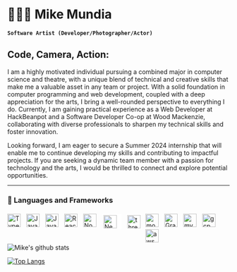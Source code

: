 # 👨🏾‍💻 Mike Mundia

**`Software Artist (Developer/Photographer/Actor)`**

## Code, Camera, Action:

I am a highly motivated individual pursuing a combined major in computer science and theatre, with a unique blend of technical and creative skills that make me a valuable asset in any team or project. With a solid foundation in computer programming and web development, coupled with a deep appreciation for the arts, I bring a well-rounded perspective to everything I do. Currently, I am gaining practical experience as a Web Developer at HackBeanpot and a Software Developer Co-op at Wood Mackenzie, collaborating with diverse professionals to sharpen my technical skills and foster innovation.

Looking forward, I am eager to secure a Summer 2024 internship that will enable me to continue developing my skills and contributing to impactful projects. If you are seeking a dynamic team member with a passion for technology and the arts, I would be thrilled to connect and explore potential opportunities.

---
### 🧰 Languages and Frameworks

<img align="left" alt="TypeScript" width="30px" style="margin-top:5px;padding-right:10px;" src="https://cdn.jsdelivr.net/gh/devicons/devicon/icons/typescript/typescript-plain.svg" />
<img align="left" alt="JavaScript" width="30px" style="margin-top:5px;padding-right:10px;" src="https://cdn.jsdelivr.net/gh/devicons/devicon/icons/javascript/javascript-plain.svg" />
<img align="left" alt="Java" width="30px" style="margin-top:5px;padding-right:10px;" src="https://cdn.jsdelivr.net/gh/devicons/devicon/icons/java/java-original.svg"/>

<img align="left" alt="React" width="30px" style="margin-top:5px;padding-right:10px;" src="https://cdn.jsdelivr.net/gh/devicons/devicon/icons/react/react-original.svg" />
<img align="left" alt="NodeJS" width="30px" style="margin-top:5px;padding-right:10px;" src="https://cdn.jsdelivr.net/gh/devicons/devicon/icons/nodejs/nodejs-original.svg" />
<img style="margin-top:5px;background-color:white; padding:3px;padding-right:10px" align="left" alt="Nextjs" width="30px"  src="https://cdn.jsdelivr.net/gh/devicons/devicon/icons/nextjs/nextjs-original-wordmark.svg" />
<img style="margin-top:5px;background-color:white; padding:3px; margin-left:8px; margin-right:8px;" align="left" alt="threejs" width="30px" style="padding-right:10px;" src="https://cdn.jsdelivr.net/gh/devicons/devicon/icons/threejs/threejs-original-wordmark.svg" />

<img align="left" alt="mongo" width="30px" style="margin-top:5px;padding-right:10px;" src="https://cdn.jsdelivr.net/gh/devicons/devicon/icons/mongodb/mongodb-plain-wordmark.svg" />
<img align="left" alt="GraphQL" width="30px" style="margin-top:5px;padding-right:10px;" src="https://cdn.jsdelivr.net/gh/devicons/devicon/icons/graphql/graphql-plain.svg" />
<img align="left" alt="mySQL" width="30px" style="margin-top:5px;padding-right:10px;" src="https://cdn.jsdelivr.net/gh/devicons/devicon/icons/mysql/mysql-original-wordmark.svg" />

<img align="left" alt="gcp" width="30px" style="margin-top:5px;padding-right:10px;" src="https://cdn.jsdelivr.net/gh/devicons/devicon/icons/googlecloud/googlecloud-original.svg" />
<img align="left" alt="aws" width="30px" style="margin-top:5px;padding-right:10px;" src="https://cdn.jsdelivr.net/gh/devicons/devicon/icons/amazonwebservices/amazonwebservices-plain-wordmark.svg" />

<br />
<br />


#

<div display="flex">

![Mike's github stats](https://github-readme-stats.vercel.app/api?username=mike10911&show_icons=true&theme=gruvbox)

[![Top Langs](https://github-readme-stats.vercel.app/api/top-langs/?username=mike10911)](https://github.com/anuraghazra/github-readme-stats)

</div>

